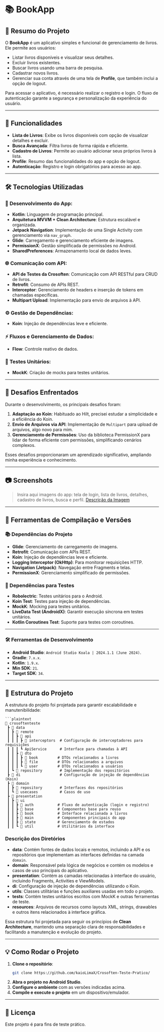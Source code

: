 
# 📚 BookApp

## 📖 Resumo do Projeto

O **BookApp** é um aplicativo simples e funcional de gerenciamento de livros. Ele permite aos usuários:

- Listar livros disponíveis e visualizar seus detalhes.
- Excluir livros existentes.
- Buscar livros usando uma barra de pesquisa.
- Cadastrar novos livros.
- Gerenciar sua conta através de uma tela de **Profile**, que também inclui a opção de logout.

Para acessar o aplicativo, é necessário realizar o registro e login. O fluxo de autenticação garante a segurança e personalização da experiência do usuário.

---

## 🚀 Funcionalidades

- **Lista de Livros**: Exibe os livros disponíveis com opção de visualizar detalhes e excluir.
- **Busca Avançada**: Filtra livros de forma rápida e eficiente.
- **Cadastro de Livros**: Permite ao usuário adicionar seus próprios livros à lista.
- **Profile**: Resumo das funcionalidades do app e opção de logout.
- **Autenticação**: Registro e login obrigatórios para acesso ao app.

---

## 🛠️ Tecnologias Utilizadas

### 📱 **Desenvolvimento do App**:
- **Kotlin**: Linguagem de programação principal.
- **Arquitetura MVVM + Clean Architecture**: Estrutura escalável e organizada.
- **Jetpack Navigation**: Implementação de uma Single Activity com gerenciamento via `nav_graph`.
- **Glide**: Carregamento e gerenciamento eficiente de imagens.
- **PermissionX**: Gestão simplificada de permissões no Android.
- **SharedPreferences**: Armazenamento local de dados leves.

### 🌐 **Comunicação com API**:
- **API de Testes da Crosoften**: Comunicação com API RESTful para CRUD de livros.
- **Retrofit**: Consumo de APIs REST.
- **Interceptor**: Gerenciamento de headers e inserção de tokens em chamadas específicas.
- **Multipart Upload**: Implementação para envio de arquivos à API.

### ⚙️ **Gestão de Dependências**:
- **Koin**: Injeção de dependências leve e eficiente.

### ⚡ **Fluxos e Gerenciamento de Dados**:
- **Flow**: Controle reativo de dados.

### 🧪 **Testes Unitários**:
- **MockK**: Criação de mocks para testes unitários.

---

## 🧩 Desafios Enfrentados

Durante o desenvolvimento, os principais desafios foram:

1. **Adaptação ao Koin**: Habituado ao Hilt, precisei estudar a simplicidade e a eficiência do Koin.
2. **Envio de Arquivos via API**: Implementação de `Multipart` para upload de arquivos, algo novo para mim.
3. **Gerenciamento de Permissões**: Uso da biblioteca PermissionX para lidar de forma eficiente com permissões, simplificando cenários complexos.

Esses desafios proporcionaram um aprendizado significativo, ampliando minha experiência e conhecimento.

---

## 📷 Screenshots

> Insira aqui imagens do app: tela de login, lista de livros, detalhes, cadastro de livros, busca e perfil.
> [Descrição da Imagem](screen_login.jpg)

---

## 🔧 Ferramentas de Compilação e Versões

### 📚 Dependências do Projeto

- **Glide**: Gerenciamento de carregamento de imagens.
- **Retrofit**: Comunicação com APIs REST.
- **Koin**: Injeção de dependências leve e eficiente.
- **Logging Interceptor (OkHttp)**: Para monitorar requisições HTTP.
- **Navigation (Jetpack)**: Navegação entre Fragments e telas.
- **PermissionX**: Gerenciamento simplificado de permissões.

### 🧪 Dependências para Testes

- **Robolectric**: Testes unitários para o Android.
- **Koin Test**: Testes para injeção de dependências.
- **MockK**: Mocking para testes unitários.
- **LiveData Test (AndroidX)**: Garantir execução síncrona em testes unitários.
- **Kotlin Coroutines Test**: Suporte para testes com coroutines.

---

### 🛠 Ferramentas de Desenvolvimento

- **Android Studio**: `Android Studio Koala | 2024.1.1 (June 2024)`.
- **Gradle**: `7.x.x`.
- **Kotlin**: `1.9.x`.
- **Min SDK**: `21`.
- **Target SDK**: `34`.


---

## 📂 Estrutura do Projeto

A estrutura do projeto foi projetada para garantir escalabilidade e manutenibilidade:

```plaintext
```plaintext
📂 crosoftenteste
 ┣ 📂 data
 ┃ ┣ 📂 remote
 ┃ ┃ ┣ 📂 api
 ┃ ┃ ┃ ┣ 📂 interceptors  # Configuração de interceptadores para requisições
 ┃ ┃ ┃ ┗ ApiService      # Interface para chamadas à API
 ┃ ┃ ┣ 📂 dto
 ┃ ┃ ┃ ┣ 📂 book         # DTOs relacionados a livros
 ┃ ┃ ┃ ┣ 📂 file         # DTOs relacionados a arquivos
 ┃ ┃ ┃ ┗ 📂 user         # DTOs relacionados a usuários
 ┃ ┗ 📂 repository        # Implementação dos repositórios
 ┣ 📂 di                  # Configuração de injeção de dependências (Koin)
 ┣ 📂 domain
 ┃ ┣ 📂 repository        # Interfaces dos repositórios
 ┃ ┗ 📂 usecases          # Casos de uso
 ┣ 📂 presentation
 ┃ ┣ 📂 ui
 ┃ ┃ ┣ 📂 auth           # Fluxo de autenticação (login e registro)
 ┃ ┃ ┣ 📂 base           # Componentes base para reuso
 ┃ ┃ ┣ 📂 book           # Interface relacionada a livros
 ┃ ┃ ┣ 📂 main           # Componentes principais do app
 ┃ ┃ ┣ 📂 state          # Gerenciamento de estados
 ┃ ┃ ┗ 📂 util           # Utilitários da interface
```

### Descrição dos Diretórios

- **data**: Contém fontes de dados locais e remotos, incluindo a API e os repositórios que implementam as interfaces definidas na camada `domain`.
- **domain**: Responsável pela lógica de negócios e contém os modelos e casos de uso principais do aplicativo.
- **presentation**: Contém as camadas relacionadas à interface do usuário, incluindo Fragments, Activities e ViewModels.
- **di**: Configuração de injeção de dependências utilizando o Koin.
- **utils**: Classes utilitárias e funções auxiliares usadas em todo o projeto.
- **tests**: Contém testes unitários escritos com MockK e outras ferramentas de teste.
- **resources**: Arquivos de recursos como layouts XML, strings, drawables e outros itens relacionados à interface gráfica.

Essa estrutura foi projetada para seguir os princípios de **Clean Architecture**, mantendo uma separação clara de responsabilidades e facilitando a manutenção e evolução do projeto.

---

## 💡 Como Rodar o Projeto

1. **Clone o repositório**:
   ```bash
   git clone https://github.com/kaioLimaX/Crosoften-Teste-Pratico/
   ```
2. **Abra o projeto no Android Studio**.
3. **Configure o ambiente** com as versões indicadas acima.
4. **Compile e execute o projeto** em um dispositivo/emulador.

---

## 📜 Licença

Este projeto é para fins de teste prático.
